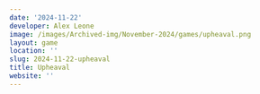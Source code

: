 ```yaml
---
date: '2024-11-22'
developer: Alex Leone
image: /images/Archived-img/November-2024/games/upheaval.png
layout: game
location: ''
slug: 2024-11-22-upheaval
title: Upheaval
website: ''
---
```


